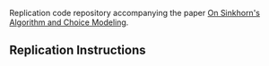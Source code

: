 Replication code repository accompanying the paper [On Sinkhorn's Algorithm and Choice Modeling](https://arxiv.org/abs/2310.00260). 

## Replication Instructions


